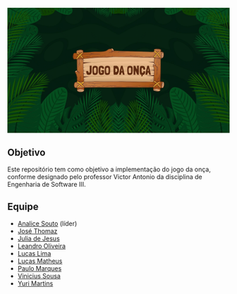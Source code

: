 <p align="center">
  <img src="./capa.png" width="1336" heigth="751.5" alt="Capa Jogo Da Onça">
</p>

## Objetivo
Este repositório tem como objetivo a implementação do jogo da onça, conforme designado pelo professor Victor Antonio da disciplina de Engenharia de Software III.

## Equipe

- [Analice Souto](https://www.linkedin.com/in/analicesouto/) (líder)
- [José Thomaz](https://www.linkedin.com/in/jose-thomaz/)
- [Julia de Jesus](https://www.linkedin.com/in/julia-de-jesus-dos-santos/)
- [Leandro Oliveira](www.linkedin.com/in/leandro-de-oliveira-26091721b)
- [Lucas Lima](https://www.linkedin.com/in/lucas-lima-1301/)
- [Lucas Matheus]()
- [Paulo Marques](https://www.linkedin.com/in/paulo-marques-gonçalves/)
- [Vinicius Sousa]()
- [Yuri Martins]()
